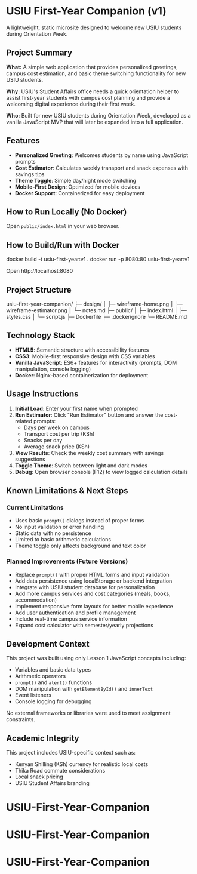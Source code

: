 # USIU First-Year Companion (v1)

A lightweight, static microsite designed to welcome new USIU students during Orientation Week.

## Project Summary

**What:** A simple web application that provides personalized greetings, campus cost estimation, and basic theme switching functionality for new USIU students.

**Why:** USIU's Student Affairs office needs a quick orientation helper to assist first-year students with campus cost planning and provide a welcoming digital experience during their first week.

**Who:** Built for new USIU students during Orientation Week, developed as a vanilla JavaScript MVP that will later be expanded into a full application.

## Features

- **Personalized Greeting**: Welcomes students by name using JavaScript prompts
- **Cost Estimator**: Calculates weekly transport and snack expenses with savings tips
- **Theme Toggle**: Simple day/night mode switching
- **Mobile-First Design**: Optimized for mobile devices
- **Docker Support**: Containerized for easy deployment

## How to Run Locally (No Docker)

Open `public/index.html` in your web browser.

## How to Build/Run with Docker

docker build -t usiu-first-year:v1 .
docker run -p 8080:80 usiu-first-year:v1

Open http://localhost:8080

## Project Structure

usiu-first-year-companion/
├─ design/
│ ├─ wireframe-home.png
│ ├─ wireframe-estimator.png
│ └─ notes.md
├─ public/
│ ├─ index.html
│ ├─ styles.css
│ └─ script.js
├─ Dockerfile
├─ .dockerignore
└─ README.md


## Technology Stack

- **HTML5**: Semantic structure with accessibility features
- **CSS3**: Mobile-first responsive design with CSS variables
- **Vanilla JavaScript**: ES6+ features for interactivity (prompts, DOM manipulation, console logging)
- **Docker**: Nginx-based containerization for deployment

## Usage Instructions

1. **Initial Load**: Enter your first name when prompted
2. **Run Estimator**: Click "Run Estimator" button and answer the cost-related prompts:
   - Days per week on campus
   - Transport cost per trip (KSh)
   - Snacks per day
   - Average snack price (KSh)
3. **View Results**: Check the weekly cost summary with savings suggestions
4. **Toggle Theme**: Switch between light and dark modes
5. **Debug**: Open browser console (F12) to view logged calculation details

## Known Limitations & Next Steps

### Current Limitations
- Uses basic `prompt()` dialogs instead of proper forms
- No input validation or error handling
- Static data with no persistence
- Limited to basic arithmetic calculations
- Theme toggle only affects background and text color

### Planned Improvements (Future Versions)
- Replace `prompt()` with proper HTML forms and input validation
- Add data persistence using localStorage or backend integration
- Integrate with USIU student database for personalization
- Add more campus services and cost categories (meals, books, accommodation)
- Implement responsive form layouts for better mobile experience
- Add user authentication and profile management
- Include real-time campus service information
- Expand cost calculator with semester/yearly projections

## Development Context

This project was built using only Lesson 1 JavaScript concepts including:
- Variables and basic data types
- Arithmetic operators
- `prompt()` and `alert()` functions
- DOM manipulation with `getElementById()` and `innerText`
- Event listeners
- Console logging for debugging

No external frameworks or libraries were used to meet assignment constraints.

## Academic Integrity

This project includes USIU-specific context such as:
- Kenyan Shilling (KSh) currency for realistic local costs
- Thika Road commute considerations
- Local snack pricing
- USIU Student Affairs branding



# USIU-First-Year-Companion
# USIU-First-Year-Companion
# USIU-First-Year-Companion
